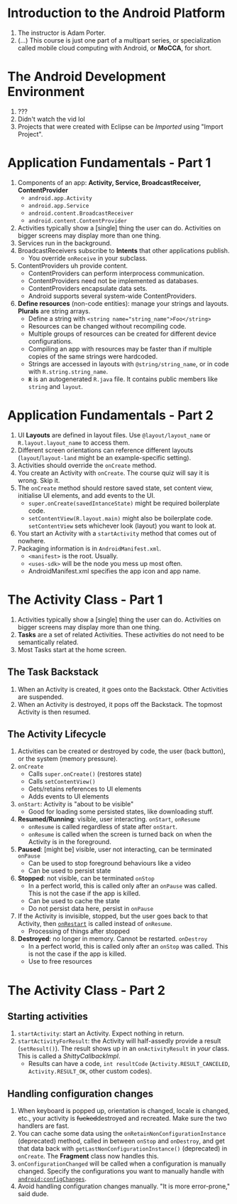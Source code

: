# Introduction to the Android Platform

1. The instructor is Adam Porter.
1. (...) This course is just one part of a multipart series, or specialization called mobile cloud computing with Android, or **MoCCA**, for short.

# The Android Development Environment

1. ???
1. Didn't watch the vid lol
1. Projects that were created with Eclipse can be *Imported* using "Import Project".

# Application Fundamentals - Part 1

1. Components of an app: **Activity, Service, BroadcastReceiver, ContentProvider**
    * `android.app.Activity`
    * `android.app.Service`
    * `android.content.BroadcastReceiver`
    * `android.content.ContentProvider`
1. Activities typically show a [single] thing the user can do. Activities on bigger screens may display more than one thing.
1. Services run in the background.
1. BroadcastReceivers subscribe to **Intents** that other applications publish.
    * You override `onReceive` in your subclass.
1. ContentProviders uh provide content.
    * ContentProviders can perform interprocess communication.
    * ContentProviders need not be implemented as databases.
    * ContentProviders encapsulate data sets.
    * Android supports several system-wide ContentProviders.
1. **Define resources** (non-code entities): manage your strings and layouts. **Plurals** are string arrays.
    * Define a string with `<string name="string_name">Foo</string>`
    * Resources can be changed without recompiling code.
    * Multiple groups of resources can be created for different device configurations.
    * Compiling an app with resources may be faster than if multiple copies of the same strings were hardcoded.
    * Strings are accessed in layouts with `@string/string_name`, or in code with `R.string.string_name`.
    * **`R`** is an autogenerated `R.java` file. It contains public members like `string` and `layout`.

# Application Fundamentals - Part 2

1. UI **Layouts** are defined in layout files. Use `@layout/layout_name` or `R.layout.layout_name` to access them.
1. Different screen orientations can reference different layouts (`layout`/`layout-land` might be an example-specific setting).
1. Activities should override the `onCreate` method.
1. You create an Activity with `onCreate`. The course quiz will say it is wrong. Skip it.
1. The `onCreate` method should restore saved state, set content view, initialise UI elements, and add events to the UI.
    * `super.onCreate(savedIntanceState)` might be required boilerplate code.
    * `setContentView(R.layout.main)` might also be boilerplate code. `setContentView` sets whichever look (layout) you want to look at.
1. You start an Activity with a `startActivity` method that comes out of nowhere.
1. Packaging information is in `AndroidManifest.xml`.
    * `<manifest>` is the root. Usually.
    * `<uses-sdk>` will be the node you mess up most often.
    * AndroidManifest.xml specifies the app icon and app name.

# The Activity Class - Part 1

1. Activities typically show a [single] thing the user can do. Activities on bigger screens may display more than one thing.
1. **Tasks** are a set of related Activities. These activities do not need to be semantically related.
1. Most Tasks start at the home screen.

## The Task Backstack

1. When an Activity is created, it goes onto the Backstack. Other Activities are suspended.
1. When an Activity is destroyed, it pops off the Backstack. The topmost Activity is then resumed.

## The Activity Lifecycle

1. Activities can be created or destroyed by code, the user (back button), or the system (memory pressure).
1. `onCreate`
    * Calls `super.onCreate()` (restores state)
    * Calls `setContentView()`
    * Gets/retains references to UI elements
    * Adds events to UI elements
1. `onStart`: Activity is "about to be visible"
    * Good for loading some persisted states, like downloading stuff.
1. **Resumed/Running**: visible, user interacting. `onStart`, `onResume`
    * `onResume` is called regardless of state after `onStart`.
    * `onResume` is called when the screen is turned back on when the Activity is in the foreground.
1. **Paused**: [might be] visible, user not interacting, can be terminated `onPause`
    * Can be used to stop foreground behaviours like a video
    * Can be used to persist state
1. **Stopped**: not visible, can be terminated `onStop`
    * In a perfect world, this is called only after an `onPause` was called. This is not the case if the app is killed.
    * Can be used to cache the state
    * Do not persist data here, persist in `onPause`
1. If the Activity is invisible, stopped, but the user goes back to that Activity, then [`onRestart`](https://stackoverflow.com/questions/35476452/when-do-onrestart-method-get-called-in-android) is called instead of `onResume`.
    * Processing of things after stopped
1. **Destroyed**: no longer in memory. Cannot be restarted. `onDestroy`
    * In a perfect world, this is called only after an `onStop` was called. This is not the case if the app is killed.
    * Use to free resources

# The Activity Class - Part 2

## Starting activities

1. `startActivity`: start an Activity. Expect nothing in return.
1. `startActivityForResult`: the Activity will half-assedly provide a result (`setResult()`). The result shows up in an `onActivityResult` in *your* class. This is called a *ShittyCallbackImpl*.
    * Results can have a code, `int resultCode` (`Activity.RESULT_CANCELED`, `Activity.RESULT_OK`, other custom codes).

## Handling configuration changes

1. When keyboard is popped up, orientation is changed, locale is changed, etc., your activity is ~~fucked~~destroyed and recreated. Make sure the two handlers are fast.
1. You can cache some data using the `onRetainNonConfigurationInstance` (deprecated) method, called in between `onStop` and `onDestroy`, and get that data back with `getLastNonConfigurationInstance()` (deprecated) in `onCreate`. The **Fragment** class now handles this.
1. `onConfigurationChanged` will be called when a configuration is manually changed. Specify the configurations you want to manually handle with [`android:configChanges`](https://developer.android.com/guide/topics/manifest/activity-element.html).
1. Avoid handling configuration changes manually. "It is more error-prone," said dude.